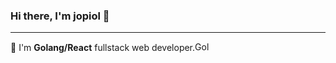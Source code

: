 ### Hi there, I'm jopiol 👋
-------------------
📏 I'm <strong>Golang/React</strong> fullstack web developer.<img src="https://upload.wikimedia.org/wikipedia/commons/thumb/0/05/Go_Logo_Blue.svg/2560px-Go_Logo_Blue.svg.png" alt="Golang Logo" width="25" height="15">
